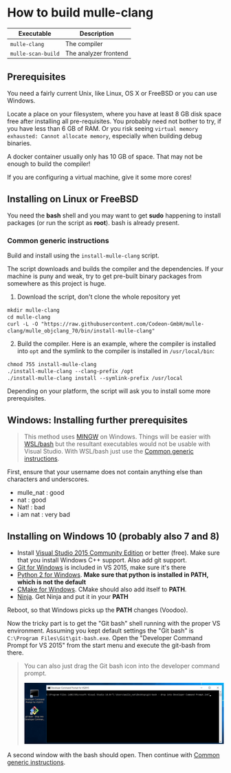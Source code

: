 # How to build mulle-clang

Executable          | Description
--------------------|--------------------------------
`mulle-clang`       | The compiler
`mulle-scan-build`  | The analyzer frontend


## Prerequisites

You need a fairly current Unix, like Linux, OS X or FreeBSD or you can use
Windows.

Locate a place on your filesystem, where you have at least 8 GB disk space free
after installing all pre-requisites. You probably need not bother to try, if
you have less than 6 GB of RAM. Or you risk seeing
`virtual memory exhausted: Cannot allocate memory`, especially when building
debug binaries.

A docker container usually only has 10 GB of space. That may not be enough to
build the compiler!

If you are configuring a virtual machine, give it some more cores!


## Installing on Linux or FreeBSD

You need the **bash** shell and you may want to get **sudo** happening to
install packages (or run the script as **root**). bash is already present.


<a name="common-generic"></a>
### Common generic instructions

Build and install using the `install-mulle-clang` script.

The script downloads and builds the compiler and the dependencies. If your
machine is puny and weak, try to get pre-built binary packages from somewhere
as this project is huge.


1. Download the script, don't clone the whole repository yet

```
mkdir mulle-clang
cd mulle-clang
curl -L -O "https://raw.githubusercontent.com/Codeon-GmbH/mulle-clang/mulle_objclang_70/bin/install-mulle-clang"
```

2. Build the compiler. Here is an example, where the compiler is installed into
   `opt` and the symlink to the compiler is installed in `/usr/local/bin`:

```
chmod 755 install-mulle-clang
./install-mulle-clang --clang-prefix /opt
./install-mulle-clang install --symlink-prefix /usr/local
```

Depending on your platform, the script will ask you to install some more
prerequisites.


## Windows: Installing further prerequisites

>
> This method uses [MINGW](http://mingw.org/) on Windows. Things will
> be easier with [WSL/bash](https://msdn.microsoft.com/en-us/commandline/wsl/about)
> but the resultant executables would not be usable with Visual Studio. With WSL/bash just use the [Common generic instructions](#common-generic).
>


First, ensure that your username does not contain anything else than
characters and underscores.

* mulle_nat : good
* nat : good
* Nat! : bad
* i am nat : very bad

## Installing on Windows 10 (probably also 7 and 8)

* Install [Visual Studio 2015 Community Edition](//beta.visualstudio.com/downloads/) or better (free). Make sure that you install Windows C++ support. Also add git support.
* [Git for Windows](//git-scm.com/download/win) is included in VS 2015, make sure it's there
* [Python 2 for Windows](//www.python.org/downloads/windows/). **Make sure that python is installed in **PATH**, which is not the default**
* [CMake for Windows](//cmake.org/download/). CMake should also add itself to **PATH**.
* [Ninja](https://github.com/ninja-build/ninja/releases). Get Ninja and put it in your **PATH**

Reboot, so that Windows picks up the **PATH** changes (Voodoo).

Now the tricky part is to get the "Git bash" shell running with the proper VS
environment.  Assuming you kept default settings the "Git bash" is
`C:\Program Files\Git\git-bash.exe`. Open the "Developer Command Prompt for VS 2015"
from the start menu and execute the git-bash from there.

>
> You can also just drag the Git bash icon into the
> developer command prompt.
>
> ![Screeny](git-bash-drop-fs8.png)
>

A second window with the bash should open.
Then continue with [Common generic instructions](#common-generic).

